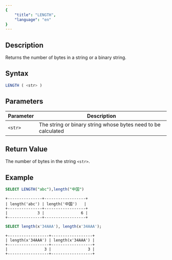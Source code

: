 ```yaml
---
{
    "title": "LENGTH",
    "language": "en"
}
---
```


## Description

Returns the number of bytes in a string or a binary string.

## Syntax

```sql
LENGTH ( <str> )
```

## Parameters

| Parameter | Description |
|-----------| --------------- |
| `<str>`   | The string or binary string whose bytes need to be calculated |

## Return Value

The number of bytes in the string `<str>`.

## Example

```sql
SELECT LENGTH("abc"),length("中国")
```

```text
+---------------+------------------+
| length('abc') | length('中国')   |
+---------------+------------------+
|             3 |                6 |
+---------------+------------------+
```

```sql
SELECT length(x'34AAA'), length(x'34AAA');
```

```text
+------------------+------------------+
| length(x'34AAA') | length(x'34AAA') |
+------------------+------------------+
|                3 |                3 |
+------------------+------------------+
```